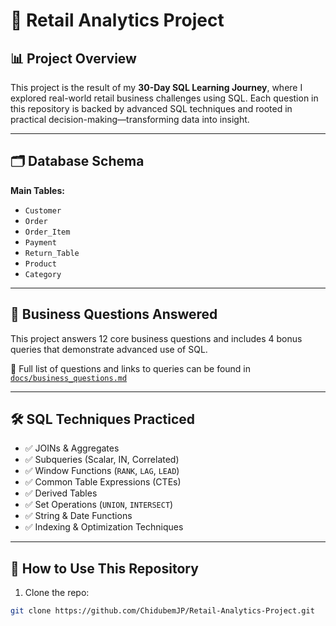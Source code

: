 # 🛒 Retail Analytics Project

## 📊 Project Overview

This project is the result of my **30-Day SQL Learning Journey**, where I explored real-world retail business challenges using SQL. Each question in this repository is backed by advanced SQL techniques and rooted in practical decision-making—transforming data into insight.

---

## 🗂️ Database Schema

**Main Tables:**
- `Customer`
- `Order`
- `Order_Item`
- `Payment`
- `Return_Table`
- `Product`
- `Category`

---

## 🎯 Business Questions Answered

This project answers 12 core business questions and includes 4 bonus queries that demonstrate advanced use of SQL.

📌 Full list of questions and links to queries can be found in [`docs/business_questions.md`](./docs/business_questions.md)

---

## 🛠️ SQL Techniques Practiced

- ✅ JOINs & Aggregates
- ✅ Subqueries (Scalar, IN, Correlated)
- ✅ Window Functions (`RANK`, `LAG`, `LEAD`)
- ✅ Common Table Expressions (CTEs)
- ✅ Derived Tables
- ✅ Set Operations (`UNION`, `INTERSECT`)
- ✅ String & Date Functions
- ✅ Indexing & Optimization Techniques

---

## 🚀 How to Use This Repository

1. Clone the repo:

```bash
git clone https://github.com/ChidubemJP/Retail-Analytics-Project.git
